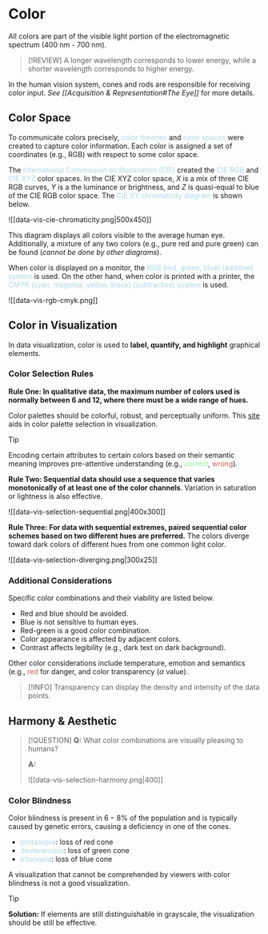 # Color

All colors are part of the visible light portion of the electromagnetic spectrum (400 nm - 700 nm).

> [!REVIEW]
> A longer wavelength corresponds to lower energy, while a shorter wavelength corresponds to higher energy.

In the human vision system, cones and rods are responsible for receiving color input. *See [[Acquisition & Representation#The Eye]]* for more details.

## Color Space

To communicate colors precisely, <span style = "color:lightblue">color theories</span> and <span style = "color:lightblue">color spaces</span> were created to capture color information. Each color is assigned a set of coordinates (e.g., RGB) with respect to some color space.

The <span style = "color:lightblue">International Commission on Illumination (CIE)</span> created the <span style = "color:lightblue">CIE RGB</span> and <span style = "color:lightblue">CIE XYZ</span> color spaces. In the CIE XYZ color space, $X$ is a mix of three CIE RGB curves, $Y$ is a the luminance or brightness, and $Z$ is quasi-equal to blue of the CIE RGB color space. The <span style = "color:lightblue">CIE XY chromaticity diagram</span> is shown below.

![[data-vis-cie-chromaticity.png|500x450]]

This diagram displays all colors visible to the average human eye. Additionally, a mixture of any two colors (e.g., pure red and pure green) can be found (*cannot be done by other diagrams*).

When color is displayed on a monitor, the <span style = "color:lightblue">RGB (red, green, blue) (additive) system</span> is used. On the other hand, when color is printed with a printer, the <span style = "color:lightblue">CMYK (cyan, magenta, yellow, black) (subtractive) system</span> is used.

![[data-vis-rgb-cmyk.png]]

## Color in Visualization

In data visualization, color is used to **label, quantify, and highlight** graphical elements.

### Color Selection Rules

**Rule One: In qualitative data, the maximum number of colors used is normally between 6 and 12, where there must be a wide range of hues.**

Color palettes should be colorful, robust, and perceptually uniform. This [site](https://colorbrewer2.org/#type=sequential&scheme=BuGn&n=3) aids in color palette selection in visualization.

> [!TIP]
> Encoding certain attributes to certain colors based on their semantic meaning improves pre-attentive understanding (e.g., <span style = "color:lightgreen">correct</span>, <span style = "color:indianred">wrong</span>).

**Rule Two: Sequential data should use a sequence that varies monotonically of at least one of the color channels**. Variation in saturation or lightness is also effective.

![[data-vis-selection-sequential.png|400x300]]

**Rule Three: For data with sequential extremes, paired sequential color schemes based on two different hues are preferred.** The colors diverge toward dark colors of different hues from one common light color.

![[data-vis-selection-diverging.png|300x25]]

### Additional Considerations

Specific color combinations and their viability are listed below.
- Red and blue should be avoided.
- Blue is not sensitive to human eyes.
- Red-green is a good color combination.
- Color appearance is affected by adjacent colors.
- Contrast affects legibility (e.g., dark text on dark background).

Other color considerations include temperature, emotion and semantics (e.g., <span style = "color:indianred">red</span> for danger, and color transparency ($\alpha$ value).

> [!INFO]
> Transparency can display the density and intensity of the data points.

## Harmony & Aesthetic

> [!QUESTION]
> **Q:** What color combinations are visually pleasing to humans?
> 
> **A:**
> 
> ![[data-vis-selection-harmony.png|400]]

### Color Blindness

Color blindness is present in $6-8\%$ of the population and is typically caused by genetic errors, causing a deficiency in one of the cones.
- <span style = "color:lightblue">protanopia</span>: loss of red cone
- <span style = "color:lightblue">deuteranopia</span>: loss of green cone
- <span style = "color:lightblue">tritanopia</span>: loss of blue cone

A visualization that cannot be comprehended by viewers with color blindness is not a good visualization.

> [!TIP]
> **Solution:** If elements are still distinguishable in grayscale, the visualization should be still be effective.

